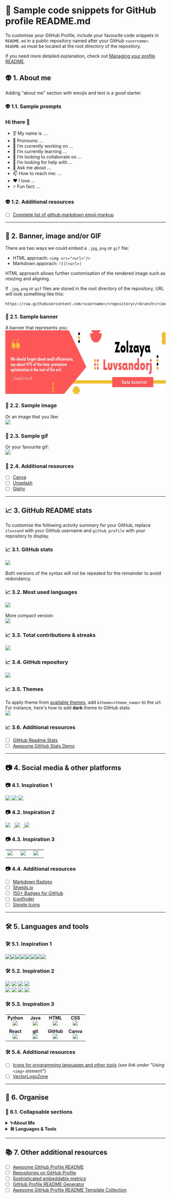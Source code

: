# 💼 Sample code snippets for GitHub profile README.md 
To customise your GitHub Profile, include your favourite code snippets in `README.md` in a public repository named after your GitHub `<username>`. `README.md` must be located at the root directory of the repository. 

If you need more detailed explanation, check out [Managing your profile README](https://docs.github.com/en/account-and-profile/setting-up-and-managing-your-github-profile/customizing-your-profile/managing-your-profile-readme). 


## 👽  1. About me
Adding "about me" section with emojis and text is a good starter. 

### 👽 1.1. Sample prompts
### Hi there 👋
* 👂 My name is ....</br>
* 👩 Pronouns: ...</br>
* 🔭 I’m currently working on ...</br>
* 🌱 I’m currently learning ...</br>
* 🤝 I’m looking to collaborate on ...</br>
* 🤔 I’m looking for help with ...</br>
* 💬 Ask me about ...</br>
* 📫 How to reach me: ...</br>
* ❤️ I love ...</br>
* ⚡ Fun fact: ...</br>

### 👽 1.2. Additional resources
- [ ] [Complete list of github markdown emoji markup](https://gist.github.com/rxaviers/7360908)

---

## 🎨 2. Banner, image and/or GIF
There are two ways we could embed a `.jpg`, `png` or `gif` file:
* HTML approach: `<img src="<url>"/>`
* Markdown apporach: `![](<url>)`

HTML approach allows further customisation of the rendered image such as resizing and aligning. 

If `.jpg`, `png` or `gif` files are stored in the root directory of the repository, URL will look something like this:
```
https://raw.githubusercontent.com/<username>/<repository>/<branch>/<image>
```

### 🎨 2.1. Sample banner
A banner that represents you:</br>
<img height=200 src="https://raw.githubusercontent.com/zluvsand/github_profile/main/canva_banner.png"/>

### 🎨 2.2. Sample image
Or an image that you like:</br>
<img height=400 src="https://raw.githubusercontent.com/zluvsand/github_profile/main/robert_keane_rlbG0p_nQOU_unsplash.jpg"/>

### 🎨 2.3. Sample gif
Or your favourite gif:</br>
![](https://media.giphy.com/media/H4uE6w9G1uK4M/giphy.gif)

### 🎨 2.4. Additional resources
- [ ] [Canva](https://www.canva.com/)
- [ ] [Unsplash](https://unsplash.com/) 
- [ ] [Giphy](https://www.canva.com/)

---

## 📈 3. GitHub README stats
To customise the following activity summary for your GitHub, replace `zluvsand` with your GitHub username and `github_profile` with your repository to display.

### 📈 3.1. GitHub stats
![](https://github-readme-stats.vercel.app/api?username=zluvsand&show_icons=true)

Both versions of the syntax will not be repeated for the remainder to avoid redundancy. 
### 📈 3.2. Most used languages
<img src="https://github-readme-stats.vercel.app/api/top-langs?username=zluvsand"/>

More compact version:</br>
<img src="https://github-readme-stats.vercel.app/api/top-langs?username=zluvsand&layout=compact"/>

### 📈 3.3. Total contributions & streaks
<img src="https://github-readme-streak-stats.herokuapp.com/?user=zluvsand"/>

### 📈 3.4. GitHub repository
<img src="https://github-readme-stats.vercel.app/api/pin/?username=zluvsand&repo=github_profile"/>

### 📈 3.5. Themes
To apply theme from [available themes](https://github.com/anuraghazra/github-readme-stats/blob/master/themes/README.md), add `&theme=<theme_name>` to the url. For instance, here's how to add __dark__ theme to GitHub stats:</br>
<img src="https://github-readme-stats.vercel.app/api?username=zluvsand&show_icons=true&theme=dark"/>

### 📈 3.6. Additional resources
- [ ] [GitHub Readme Stats](https://github.com/anuraghazra/github-readme-stats)
- [ ] [Awesome GitHub Stats Demo](https://awesome-github-stats.azurewebsites.net/)

---

## 📷 4. Social media & other platforms

### 📷 4.1. Inspiration 1
[![](https://img.shields.io/badge/Medium-12100E?style=for-the-badge&logo=medium&logoColor=white)](https://medium.com/@zluvsand) 
[![](https://img.shields.io/badge/linkedin-%230077B5.svg?style=for-the-badge&logo=linkedin)](https://www.linkedin.com/in/zluvsand/) 
[![](https://img.shields.io/badge/Spotify-1ED760?style=for-the-badge&logo=spotify&logoColor=white)](https://open.spotify.com/playlist/7KmIUNWrK8wEHfQcQfFrQ1?si=0e2d44043b5a40a4) 

### 📷 4.2. Inspiration 2
<a href="https://medium.com/@zluvsand">
    <img height="50" style="margin: 0px 10px 0px 0px" src="https://cdn4.iconfinder.com/data/icons/social-media-rounded-corners/512/Medium_rounded_cr-306.png" />
</a>
<a href="https://www.linkedin.com/in/zluvsand/">
    <img height="50" style="margin: 0px 10px 0px 0px" src="https://cdn2.iconfinder.com/data/icons/social-icon-3/512/social_style_3_in-306.png" />
</a>
<a href="https://open.spotify.com/playlist/7KmIUNWrK8wEHfQcQfFrQ1?si=0e2d44043b5a40a4">
    <img height="50" style="margin: 0px 10px 0px 0px" src="https://cdn4.iconfinder.com/data/icons/logos-and-brands/512/315_Spotify_logo-128.png"/>
</a>

### 📷 4.3. Inspiration 3
<table>
    <tbody>
        <tr valign="top">
            <td width="33%" align="center">
            <a href="https://medium.com/@zluvsand">
            <img height="50" style="margin: 0px 10px 0px 0px" src="https://www.vectorlogo.zone/logos/medium/medium-ar21.svg" />
            </a>
            </td>
            <td width="33%" align="center">
            <a href="https://www.linkedin.com/in/zluvsand/">
            <img height="50" style="margin: 0px 10px 0px 0px" src="https://www.vectorlogo.zone/logos/linkedin/linkedin-ar21.svg" />
            </a>
            </td>
            <td width="33%" align="center">
            <a href="https://open.spotify.com/playlist/7KmIUNWrK8wEHfQcQfFrQ1?si=0e2d44043b5a40a4">
            <img height="50" style="margin: 0px 10px 0px 0px" src="https://www.vectorlogo.zone/logos/spotify/spotify-ar21.svg"/>
            </a>
            </td>
        </tr>
    </tbody>
</table>

### 📷 4.4. Additional resources
- [ ] [Markdown Badges](https://github.com/Ileriayo/markdown-badges)
- [ ] [Shields.io](https://shields.io/)
- [ ] [150+ Badges for GitHub](https://dev.to/envoy_/150-badges-for-github-pnk)
- [ ] [Iconfinder](https://www.iconfinder.com/)
- [ ] [Simple Icons](https://simpleicons.org/)

---

## 🛠️ 5. Languages and tools

### 🛠️ 5.1. Inspiration 1
<img height=50 src="https://cdn.jsdelivr.net/gh/devicons/devicon/icons/python/python-original.svg"/><img height=50 src="https://cdn.jsdelivr.net/gh/devicons/devicon/icons/java/java-original.svg"/><img height=50 src="https://cdn.jsdelivr.net/gh/devicons/devicon/icons/html5/html5-original.svg" /><img height=50 src="https://cdn.jsdelivr.net/gh/devicons/devicon/icons/css3/css3-original.svg" /><img height=50 src="https://cdn.jsdelivr.net/gh/devicons/devicon/icons/react/react-original.svg" /><img height=50 src="https://cdn.jsdelivr.net/gh/devicons/devicon/icons/git/git-plain.svg"/><img height=50 src="https://cdn.jsdelivr.net/gh/devicons/devicon/icons/github/github-original.svg"/><img height=50 src="https://cdn.jsdelivr.net/gh/devicons/devicon/icons/canva/canva-original.svg"/>

### 🛠️ 5.2. Inspiration 2
<code><img width="10%" src="https://www.vectorlogo.zone/logos/python/python-ar21.svg"></code>
<code><img width="10%" src="https://www.vectorlogo.zone/logos/java/java-ar21.svg"></code>
<code><img width="10%" src="https://www.vectorlogo.zone/logos/w3_html5/w3_html5-ar21.svg"></code>
<code><img width="10%" src="https://www.vectorlogo.zone/logos/w3_css/w3_css-ar21.svg"></code>
<br />
<code><img width="10%" src="https://www.vectorlogo.zone/logos/reactjs/reactjs-ar21.svg"></code>
<code><img width="10%" src="https://www.vectorlogo.zone/logos/git-scm/git-scm-ar21.svg"></code>
<code><img width="10%" src="https://www.vectorlogo.zone/logos/github/github-ar21.svg"></code>
<code><img width="10%" src="https://www.vectorlogo.zone/logos/canva/canva-ar21.svg"></code>

### 🛠️ 5.3. Inspiration 3
<table>
    <tbody>
        <tr valign="top">
            <td width="25%" align="center">
            <span><strong>Python</strong></span><br>
            <img height="32px" src="https://cdn.jsdelivr.net/gh/devicons/devicon/icons/python/python-original.svg">
            </td>
            <td width="25%" align="center">
            <span><strong>Java</strong></span><br>
            <img height="32" src="https://cdn.jsdelivr.net/gh/devicons/devicon/icons/java/java-original.svg">
            </td>
            <td width="25%" align="center">
            <span><strong>HTML</strong></span><br>
            <img height="32" src="https://cdn.jsdelivr.net/gh/devicons/devicon/icons/html5/html5-original.svg">
            </td>
            <td width="25%" align="center">
            <span><strong>CSS</strong></span><br>
            <img height="32px" src="https://cdn.jsdelivr.net/gh/devicons/devicon/icons/css3/css3-original.svg">
            </td>
        </tr>
        <tr valign="top">
            <td width="25%" align="center">
            <span><strong>React</strong></span><br>
            <img height="32px" src="https://cdn.jsdelivr.net/gh/devicons/devicon/icons/react/react-original.svg">
            </td>
            <td width="25%" align="center">
            <span><strong>git</strong></span><br>
            <img height="32px" src="https://cdn.jsdelivr.net/gh/devicons/devicon/icons/git/git-plain.svg">
            </td>
            <td width="25%" align="center">
            <span><strong>GitHub</strong></span><br>
            <img height="32px" src="https://cdn.jsdelivr.net/gh/devicons/devicon/icons/github/github-original.svg">
            <td width="25%" align="center">
            <span><strong>Canva</strong></span><br>
            <img height="32px" src="https://cdn.jsdelivr.net/gh/devicons/devicon/icons/canva/canva-original.svg">
            </td>
        </tr>
    </tbody>
</table>

### 🛠️ 5.4. Additional resources
- [ ] [Icons for programming languages and other tools](https://devicon.dev/) (_see link under "Using `<img>` element"_)
- [ ] [VectorLogoZone](https://www.vectorlogo.zone/index.html)

---

## 📁 6. Organise
### 📁 6.1. Collapsable sections
<details>
    <summary><b>✨About Me</b></summary><br/>
    Sample text
</details>

<details>
    <summary><b>🛠️ Languages & Tools</b></summary><br/>
    Sample text
</details>

---

## 📚 7. Other additional resources
- [ ] [Awesome GitHub Profile README](https://github.com/abhisheknaiidu/awesome-github-profile-readme)
- [ ] [Repositories on GitHub Profile](https://github.com/topics/profile-readme)
- [ ] [Sophisticated embeddable metrics](https://github.com/lowlighter/metrics)
- [ ] [GitHub Profile README Generator](https://rahuldkjain.github.io/gh-profile-readme-generator/)
- [ ] [Awesome GitHub Profile README Template Collection](https://github.com/durgeshsamariya/awesome-github-profile-readme-templates)

